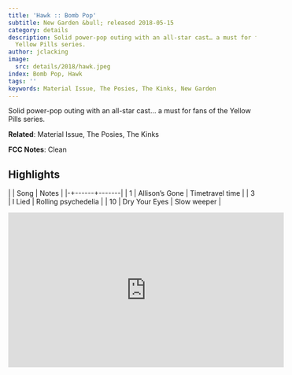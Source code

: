 ```yaml
---
title: 'Hawk :: Bomb Pop'
subtitle: New Garden &bull; released 2018-05-15
category: details
description: Solid power-pop outing with an all-star cast… a must for fans of the
  Yellow Pills series.
author: jclacking
image:
  src: details/2018/hawk.jpeg
index: Bomb Pop, Hawk
tags: ''
keywords: Material Issue, The Posies, The Kinks, New Garden
---
```

Solid power-pop outing with an all-star cast… a must for fans of the Yellow Pills series.<!--more-->

**Related**: Material Issue, The Posies, The Kinks

**FCC Notes**: Clean

## Highlights

| | Song | Notes |
|-+------+-------|
| 1 | Allison’s Gone | Timetravel time |
| 3 | I Lied | Rolling psychedelia |
| 10 | Dry Your Eyes | Slow weeper |

<div class="tlo-detail-video"><iframe width="560" height="315" src="https://www.youtube.com/embed/lRYpJydaeYY" frameborder="0" allow="autoplay; encrypted-media" allowfullscreen></iframe></div>


